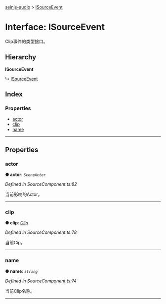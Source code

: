 [seinjs-audio](../README.md) > [ISourceEvent](../interfaces/isourceevent.md)

# Interface: ISourceEvent

Clip事件的类型接口。

## Hierarchy

**ISourceEvent**

↳  [ISourceEvent](_seinjs_.audio.isourceevent.md)

## Index

### Properties

* [actor](isourceevent.md#actor)
* [clip](isourceevent.md#clip)
* [name](isourceevent.md#name)

---

## Properties

<a id="actor"></a>

###  actor

**● actor**: *`SceneActor`*

*Defined in SourceComponent.ts:82*

当前影响的Actor。

___
<a id="clip"></a>

###  clip

**● clip**: *[Clip](../classes/clip.md)*

*Defined in SourceComponent.ts:78*

当前Cip。

___
<a id="name"></a>

###  name

**● name**: *`string`*

*Defined in SourceComponent.ts:74*

当前Clip名称。

___

